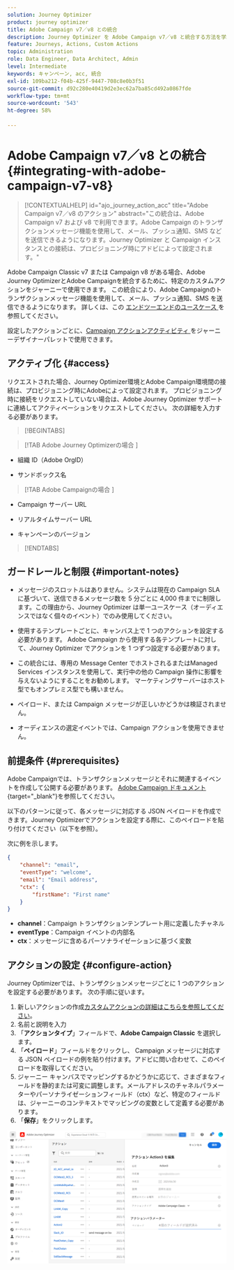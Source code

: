 ```yaml
---
solution: Journey Optimizer
product: journey optimizer
title: Adobe Campaign v7／v8 との統合
description: Journey Optimizer を Adobe Campaign v7／v8 と統合する方法を学ぶ
feature: Journeys, Actions, Custom Actions
topic: Administration
role: Data Engineer, Data Architect, Admin
level: Intermediate
keywords: キャンペーン, acc, 統合
exl-id: 109ba212-f04b-425f-9447-708c8e0b3f51
source-git-commit: d92c280e40419d2e3ec62a7ba85cd492a0867fde
workflow-type: tm+mt
source-wordcount: '543'
ht-degree: 58%

---
```


# Adobe Campaign v7／v8 との統合 {#integrating-with-adobe-campaign-v7-v8}

>[!CONTEXTUALHELP]
>id="ajo_journey_action_acc"
>title="Adobe Campaign v7／v8 のアクション"
>abstract="この統合は、Adobe Campaign v7 および v8 で利用できます。Adobe Campaign のトランザクションメッセージ機能を使用して、メール、プッシュ通知、SMS などを送信できるようになります。Journey Optimizer と Campaign インスタンスとの接続は、プロビジョニング時にアドビによって設定されます。"

Adobe Campaign Classic v7 または Campaign v8 がある場合、Adobe Journey OptimizerとAdobe Campaignを統合するために、特定のカスタムアクションをジャーニーで使用できます。 この統合により、Adobe Campaignのトランザクションメッセージ機能を使用して、メール、プッシュ通知、SMS を送信できるようになります。 詳しくは、この [ エンドツーエンドのユースケース ](../building-journeys/ajo-ac.md) を参照してください。

設定したアクションごとに、[Campaign アクションアクティビティ ](../building-journeys/using-adobe-campaign-v7-v8.md) をジャーニーデザイナーパレットで使用できます。

## アクティブ化 {#access}

リクエストされた場合、Journey Optimizer環境とAdobe Campaign環境間の接続は、プロビジョニング時にAdobeによって設定されます。 プロビジョニング時に接続をリクエストしていない場合は、Adobe Journey Optimizer サポートに連絡してアクティベーションをリクエストしてください。 次の詳細を入力する必要があります。

>[!BEGINTABS]

>[!TAB Adobe Journey Optimizerの場合 ]

* 組織 ID（Adobe OrgID）

* サンドボックス名

>[!TAB Adobe Campaignの場合 ]

* Campaign サーバー URL

* リアルタイムサーバー URL

* キャンペーンのバージョン

>[!ENDTABS]


## ガードレールと制限 {#important-notes}

* メッセージのスロットルはありません。システムは現在の Campaign SLA に基づいて、送信できるメッセージ数を 5 分ごとに 4,000 件までに制限します。この理由から、Journey Optimizer は単一ユースケース（オーディエンスではなく個々のイベント）でのみ使用してください。

* 使用するテンプレートごとに、キャンバス上で 1 つのアクションを設定する必要があります。 Adobe Campaign から使用する各テンプレートに対して、Journey Optimizer でアクションを 1 つずつ設定する必要があります。

* この統合には、専用の Message Center でホストされるまたはManaged Services インスタンスを使用して、実行中の他の Campaign 操作に影響を与えないようにすることをお勧めします。 マーケティングサーバーはホスト型でもオンプレミス型でも構いません。<!--The build required is 21.1 Release Candidate or greater. -->

* ペイロード、または Campaign メッセージが正しいかどうかは検証されません。

* オーディエンスの選定イベントでは、Campaign アクションを使用できません。

## 前提条件 {#prerequisites}

Adobe Campaignでは、トランザクションメッセージとそれに関連するイベントを作成して公開する必要があります。 [Adobe Campaign ドキュメント](https://experienceleague.adobe.com/ja/docs/campaign/campaign-v8/send/real-time/transactional){target="_blank"}を参照してください。

以下のパターンに従って、各メッセージに対応する JSON ペイロードを作成できます。Journey Optimizerでアクションを設定する際に、このペイロードを貼り付けてください（以下を参照）。

次に例を示します。

```json
{
    "channel": "email",
    "eventType": "welcome",
    "email": "Email address",
    "ctx": {
        "firstName": "First name"
    }
}
```

* **channel**：Campaign トランザクションテンプレート用に定義したチャネル
* **eventType**：Campaign イベントの内部名
* **ctx**：メッセージに含めるパーソナライゼーションに基づく変数

## アクションの設定 {#configure-action}

Journey Optimizerでは、トランザクションメッセージごとに 1 つのアクションを設定する必要があります。 次の手順に従います。

1. 新しいアクションの作成[カスタムアクションの詳細はこちらを参照してください](../action/action.md)。
1. 名前と説明を入力
1. 「**アクションタイプ**」フィールドで、**Adobe Campaign Classic** を選択します。
1. 「**ペイロード**」フィールドをクリックし、 Campaign メッセージに対応する JSON ペイロードの例を貼り付けます。アドビに問い合わせて、このペイロードを取得してください。 
1. ジャーニー キャンバスでマッピングするかどうかに応じて、さまざまなフィールドを静的または可変に調整します。メールアドレスのチャネルパラメーターやパーソナライゼーションフィールド（ctx）など、特定のフィールドは、ジャーニーのコンテキストでマッピングの変数として定義する必要があります。
1. 「**保存**」をクリックします。

![](assets/accintegration1.png)